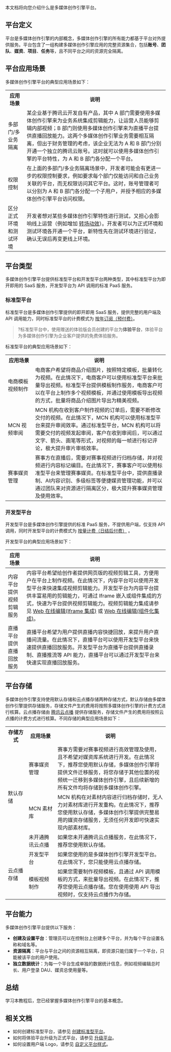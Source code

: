 本文档将向您介绍什么是多媒体创作引擎平台。

## 平台定义
平台是多媒体创作引擎的内部概念，多媒体创作引擎的所有能力都基于平台对外提供服务。平台包含了一组构建多媒体创作引擎应用的完整资源集合，包括**账号**、**团队**、**媒资**、**项目**、**任务**等，且不同平台之间的资源完全隔离。

## 平台应用场景 
多媒体创作引擎平台的典型应用场景如下：

<table>
<tr><th>应用场景</th><th>说明</th></tr><tr>
<td>多部门/多业务隔离</td>
<td>某企业基于腾讯云开发自有产品，其中 A 部门需要使用多媒体创作引擎来为业务系统集成剪辑能力，让运营人员能够剪辑内部视频；B 部门则使用多媒体创作引擎来为直播平台提供直播回放能力。这两个多媒体创作引擎业务需要相互隔离，但出于财务管理的考虑，该企业无法为 A 和 B 部门分别开通一个独立的腾讯云账号。这时就可以使用多媒体创作引擎的平台特性，为 A 和 B 部门各分配一个平台。</td>
</tr><tr>
<td>权限控制</td>
<td>在上面的多部门/多业务隔离场景中，开发者可能会有更进一步的权限控制要求，例如要求每个部门仅能访问和自己业务关联的平台，而无权限访问其它平台。这时，账号管理者可以分别为 A 和 B 部门各分配一个子用户，并授予相应的多媒体创作引擎平台访问权限。</td>
</tr><tr>
<td>区分正式环境和测试环境</td>
<td>开发者想对某些多媒体创作引擎特性进行测试，又担心会影响线上运营（例如增加 <a href="https://cloud.tencent.com/document/product/1156/64140#effects">转场动效</a>）。开发者可以为正式环境和测试环境各开通一个平台，新特性先在测试环境进行验证，确认无误后再变更线上环境。</td>
</tr></table>

## 平台类型

多媒体创作引擎平台提供标准型平台和开发型平台两种类型，其中标准型平台为即开即用的 SaaS 服务，开发型平台为 API 调用的标准 PaaS 服务。

### 标准型平台
标准型平台是多媒体创作引擎提供的即开即用 SaaS 服务，提供完整的用户端及 API 调用能力，同时标准型平台的计费模式为 [按年订阅（预付费）](https://cloud.tencent.com/document/product/1156/64101#member)。
>?标准型平台中，使用赠送的体验版会员创建的平台为**体验平台**，体验平台为多媒体创作引擎为企业客户提供的免费体验服务。

标准型平台的典型应用场景如下：
<table>
<tr><th width=17%>应用场景</th><th>说明</th></tr><tr>
<td>电商模板视频制作</td>
<td>电商客户希望将商品介绍图片，按照特定模板，批量转化为视频。在此情况下，电商客户可以使用标准型平台来批量导出视频。标准型平台提供模板制作服务，电商客户可以在平台上制作多个视频模板，并通过使用模板导出视频的方式，批量将商品介绍图片导出为精美视频。</td>
</tr>
<tr>
<td>MCN 视频审阅</td>
<td>MCN 机构在收到客户制作视频的订单后，需要不断修改交付的视频。在此情况下，MCN 机构可以使用标准型平台来提升审阅效率。通过标准型平台，MCN 机构可以将需要交付的视频发起审阅，客户在收到审阅后，可以通过文字、箭头、画笔等形式，对视频的每一帧进行标记评论，极大提升审片审核效率。</td>
</tr>
<tr>
<td>赛事媒资管理</td>
<td>赛事方在直播后，需要对赛事视频进行归档存储，并对视频进行内容标记编目。在此情况下，赛事客户可以使用标准型平台来管理赛事媒资。在标准型平台中，提供直播录制、AI内容识别、多级标签等便捷媒资管理功能，并可以通过团队来对资源进行隔离区分，极大提升赛事媒资管理及使用效率。</td>
</tr></table>



###  开发型平台
开发型平台是多媒体创作引擎提供的标准 PaaS 服务，不提供用户端，仅支持 API 调用，同时开发型平台的计费模式为 [按量计费（日结后付费）](https://cloud.tencent.com/document/product/1156/64101#amount) 。

开发型平台的典型应用场景如下：

| 应用场景                 | 说明                                                         |
| ------------------------ | ------------------------------------------------------------ |
| 内容平台提供视频剪辑服务 | 内容平台希望给创作者提供网页版的视频剪辑工具，方便用户在平台上制作视频。在此情况下，内容平台可以使用开发型平台来快速集成视频剪辑能力。开发型平台为内容平台提供丰富易用的剪辑能力，可通过 Iframe 嵌入或组件集成的方式，快速为平台提供视频剪辑能力。视频剪辑能力集成请参见  [Web 在线编辑(Iframe 集成)](https://cloud.tencent.com/document/product/1156/43785) 或 [Web 在线编辑(组件化集成)](https://cloud.tencent.com/document/product/1156/51221)。 |
| 直播平台提供直播回放服务 | 直播平台希望为用户提供直播内容快捷回放，来提升用户直播间流量。在此情况下，直播平台可以使用开发型平台来快速提供直播回放服务。开发型平台为直播平台提供直播录制、直播推流等 API 能力，直播平台可以通过开发型平台来快速实现直播回放服务。 |


[](id:storage)
## 平台存储
多媒体创作引擎支持使用默认存储和云点播存储两种存储方式，默认存储由多媒体创作引擎提供存储服务，存储文件产生的费用将按照多媒体创作引擎的计费方式进行核算。云点播存储由 [腾讯云点播](https://cloud.tencent.com/product/vod) 提供存储服务，存储文件产生的费用将按照云点播的计费方式进行核算。不同存储的典型应用场景如下：

<table>
<tr><th width=13%>存储方式</th><th width=18%>应用场景</th><th>说明</th></tr><tr>
<td rowspan=3>默认存储</td>
<td>赛事媒资管理</td>
<td>赛事方需要对赛事视频进行高效管理及使用，且不希望对媒资库系统进行开发。在此情况下，推荐您使用默认存储，多媒体创作引擎将提供文件迁移服务，将您存储于其他位置的视频统一迁移到多媒体创作引擎，且后续新增的所有文件均将存储到多媒体创作引擎。</td>
</tr><tr>
<td>MCN 素材库</td>
<td>MCN 机构在对素材内容进行归档存储时，无人力对素材库进行开发重构。在此情况下，推荐您使用默认存储，多媒体创作引擎提供完整易用的媒资存储服务，无须任何开发即可快速实现内部素材库。</td>
</tr><tr>
<td>未开通腾讯云点播</td>
<td>如果您未开通腾讯云点播服务，在此情况下，推荐您使用默认存储。</td>
</tr><tr>
<td rowspan=2>云点播存储</td>
<td>开发型平台</td>
<td>如果您使用的是多媒体创作引擎开发型平台。在此情况下，您只能使用云点播存储。</td>
</tr><tr>
<td>模板视频制作</td>
<td>如果您需要制作视频模板，且通过 API 调用模板的方式，来批量导出视频。在此情况下，推荐您使用云点播存储。您在使用使用 API 导出视频时，仅支持云点播作为存储。</td>
</tr>
</tbody></table>


## 平台能力
多媒体创作引擎平台提供以下服务：
- **创建及设置平台**：管理员可以在控制台上创建多个平台，并为每个平台设置名称和域名等。
- **资源隔离**：平台与平台之间的资源相互隔离，即资源只能归属于一个平台，只能被该平台的用户使用。
- **独立数据统计**：为每一个平台生成单独的数据统计信息，例如视频编辑总时长、用户登录 DAU、媒资总使用量等。

## 总结

学习本教程后，您已经掌握多媒体创作引擎平台的基本概念。

## 相关文档
- 如何创建标准型平台，请参见  [创建标准型平台](https://cloud.tencent.com/document/product/1156/64110)。
- 如何将体验平台升级为正式平台，请参见 [升级平台](https://cloud.tencent.com/document/product/1156/64112)。
- 如何设置用户端 Logo，请参见 [自定义平台样式](https://cloud.tencent.com/document/product/1156/64114)。
